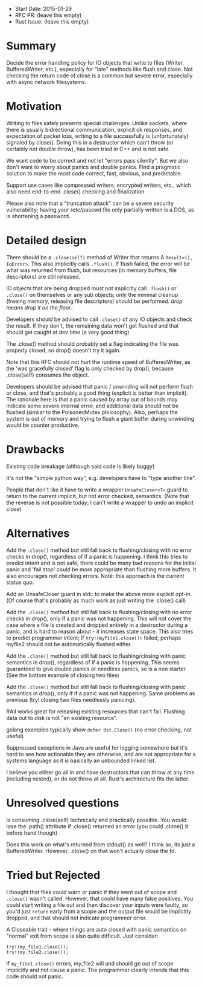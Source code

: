- Start Date: 2015-01-29
- RFC PR: (leave this empty)
- Rust Issue: (leave this empty)

# Summary

Decide the error handling policy for IO objects that write to files (Writer,
BufferedWriter, etc.), especially for "late" methods like flush and close.
Not checking the return code of close is a common but severe error, especially
with async network filesystems.


# Motivation

Writing to files safely presents special challenges.  Unlike sockets, where
there is usually bidrectional communication, explicit ok responses, and
expectation of packet loss, writing to a file successfully is (unfortunately)
signaled by close().   Doing this in a destructor which can't throw (or
certainly not double throw), has been tried in C++ and is not safe.

We want code to be correct and not let "errors pass silently".  But we also
don't want to worry about panics and double panics.  Find a pragmatic solution
to make the most code correct, fast, obvious, and predictable.

Support use cases like compressed writers, encrypted writers, etc., which also
need end-to-end .close() checking and finalization.

Please also note that a "truncation attack" can be a severe security
vulnerability; having your /etc/passwd file only partially written is a DOS, as
is shortening a password.

# Detailed design

There should be a `.close(self)` method of Writer that returns A `Result<(),
IoError>`.  This also implicitly calls `.flush()`.  If flush failed, the error
will be what was returned from flush, but resources (in memory buffers, file
descriptors) are still released.

IO objects that are being dropped must not implicitly call `.flush()` or
`.close()` on themselves or any sub objects; only the minimal cleanup (freeing
memory, releasing file descriptors) should be performed.  *drop means drop it
on the floor*.  

Developers should be advised to call `.close()` of any IO objects and check the
result.   If they don't, the remaining data won't get flushed and that should
get caught at dev time (a very good thing)

The .close() method should probably set a flag indicating the file was properly
closed, so drop() doesn't try it again.  

Note that this RFC should not hurt the runtime speed of BufferedWriter, as the
'was gracefully closed' flag is only checked by drop(), because .close(self)
consumes the object.

Developers should be advised that panic / unwinding will not perform flush or
close, and that's probably a good thing (explicit is better than implicit).  The
rationale here is that a panic caused by array out of bounds may indicate some
severe internal error, and additional data should not be flushed (similar to the
PoisonedMutex philosophy).  Also, perhaps the system is out of memory and trying
to flush a giant buffer during unwinding would be counter productive.


# Drawbacks

Existing code breakage (although said code is likely buggy)

It's not the "simple python way", e.g. developers have to "type another line".

People that don't like it have to write a wrapper `UnsafeCloser<T>` guard to
return to the current implicit, but not error checked, semantics.  (Note that the
reverse is not possible today; I can't write a wrapper to undo an implicit close)


# Alternatives

Add the `.close()` method but still fall back to flushing/closing with no error
checks in drop(), regardless of if a panic is happening.  I think this tries to
predict intent and is not safe; there could be many bad reasons for the initial
panic and 'fail stop' could be more appropriate than flushing more buffers.  It
also encourages not checking errors.  Note: this approach is the current status quo.

Add an UnsafeCloser guard in std:: to make the above more explicit opt-in.  (Of
course that's probably as much work as just writing the .close() call)

Add the `.close()` method but still fall back to flushing/closing with no error
checks in drop(), only if a panic was not happening.  This will not cover the
case where a file is created and dropped entirely in a destructor during a
panic, and is hard to reason about - it increases state space.  This also tries
to predict programmer intent; if `try!(myfile1.close())` failed, perhaps myfile2
should not be automatically flushed either.

Add the `.close()` method but still fall back to flushing/closing with panic
semantics in drop(), regardless of if a panic is happening.  This seems
guaranteed to give double panics or needless panics, so is a non starter.  (See
the bottom example of closing two files)

Add the `.close()` method but still fall back to flushing/closing with panic
semantics in drop(), only if if a panic was not happening.   Same problems as
previous (try! closing two files needlessly panicing).

RAII works great for releasing existing resources that can't fail.
Flushing data out to disk is not "an existing resource".

golang examples typically show `defer dst.Close()` (no error checking, not
useful)

Suppressed exceptions in Java are useful for logging somewhere but it's hard to
see how actionable they are otherwise, and are not appropriate for a systems
language as it is basically an unbounded linked list.

I believe you either go all in and have destructors that can throw at any time
(including nested), or do not throw at all.   Rust's architecture fits the
latter.

# Unresolved questions

Is consuming .close(self) technically and practically possible.  You would lose the
.path() attribute if .close() returned an error (you could .clone() it before
hand though)

Does this work on what's returned from stdout() as well? I think so, its just a
BufferedWriter.  However, .close() on that won't actually close the fd.


# Tried but Rejected

I thought that files could warn or panic if they went out of scope and
`.close()` wasn't called.  However, that could have many false positives.  You
could start writing a file out and then discover your inputs were faulty, so
you'd just `return` early from a scope and the output file would be implicitly
dropped, and that should not indicate programmer error.

A Closeable trait - where things are auto closed with panic semantics on
"normal" exit from scope is also quite difficult.  Just consider:

    try!(my_file1.close());
    try!(my_file2.close());

If `my_file1.close()` errors, my_file2 will and should go out of scope implicitly
and not cause a panic.  The programmer clearly intends that this code should not
panic.
